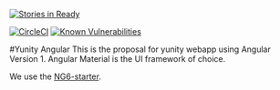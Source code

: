 [![Stories in Ready](https://badge.waffle.io/yunity/yunity-angular.svg?label=In%20Progress&title=In%20Progress)](http://waffle.io/yunity/yunity-angular)

[![CircleCI](https://circleci.com/gh/yunity/yunity-angular.svg?style=svg)](https://circleci.com/gh/yunity/yunity-angular)
[![Known Vulnerabilities](https://snyk.io/test/github/yunity/yunity-angular/badge.svg)](https://snyk.io/test/github/yunity/yunity-angular)

#Yunity Angular
This is the proposal for yunity webapp using Angular Version 1.
Angular Material is the UI framework of choice.

We use the [NG6-starter](https://github.com/AngularClass/NG6-starter).
